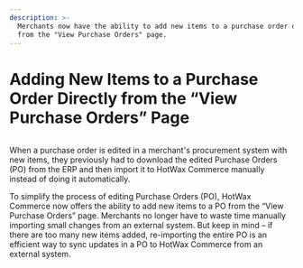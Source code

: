 ```yaml
---
description: >-
  Merchants now have the ability to add new items to a purchase order directly
  from the "View Purchase Orders" page.
---
```


# Adding New Items to a Purchase Order Directly from the “View Purchase Orders” Page

<figure><img src="https://www.hotwax.co/hubfs/Product%20Updates%20and%20Release%20Notes/2022/August%202022/Product%20Updates/Featured%20images/Add%20new%20items%20to%20existing%20POs.webp" alt=""><figcaption></figcaption></figure>

When a purchase order is edited in a merchant's procurement system with new items, they previously had to download the edited Purchase Orders (PO) from the ERP and then import it to HotWax Commerce manually instead of doing it automatically.

To simplify the process of editing Purchase Orders (PO), HotWax Commerce now offers the ability to add new items to a PO from the “View Purchase Orders” page. Merchants no longer have to waste time manually importing small changes from an external system. But keep in mind – if there are too many new items added, re-importing the entire PO is an efficient way to sync updates in a PO to HotWax Commerce from an external system.
